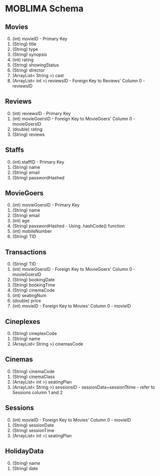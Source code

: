 # MOBLIMA Schema

## Movies
0. (int) movieID - Primary Key
1. (String) title
2. (String) type
3. (String) synopsis
4. (int) rating
5. (String) showingStatus
6. (String) director
7. (ArrayList< String >) cast
8. (ArrayList< int >) reviewsID - Foreign Key to Reviews' Column 0 - reviewsID

## Reviews
0. (int) reviewsID - Primary Key
1. (int) movieGoersID - Foreign Key to MovieGoers' Column 0 - movieGoersID
2. (double) rating
3. (String) reviews

## Staffs
0. (int) staffID - Primary Key
1. (String) name
2. (String) email
3. (String) passwordHashed

## MovieGoers
0. (int) movieGoersID - Primary Key
1. (String) name
2. (String) email
3. (int) age
4. (String) passwordHashed - Using .hashCode() function
5. (int) mobileNumber
6. (String) TID

## Transactions
0. (String) TID
1. (int) movieGoersID - Foreign Key to MovieGoers' Column 0 - movieGoersID
2. (String) bookingDate
3. (String) bookingTime
4. (String) cinemaCode
5. (int) seatingNum
6. (double) price
7. (int) movieID - Foreign Key to Movies' Column 0 - movieID

## Cineplexes
0. (String) cineplexCode
1. (String) name
2. (ArrayList< String >) cinemasCode

## Cinemas
0. (String) cinemaCode
1. (String) cinemaClass
2. (ArrayList< int >) seatingPlan
3. (ArrayList< String >) sessionsID - sessionData+sessionTtime - refer to Sessions column 1 and 2

## Sessions
0. (int) movieID - Foreign Key to Movies' Column 0 - movieID
1. (String) sessionDate
2. (String) sessionTime
3. (ArrayList< int >) seatingPlan

## HolidayData
0. (String) name
1. (String) date